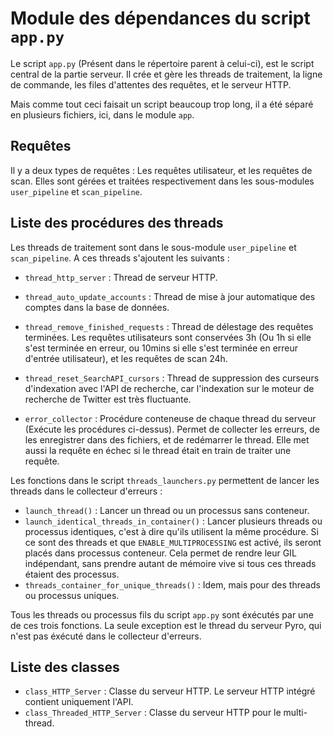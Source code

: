 # Module des dépendances du script `app.py`

Le script `app.py` (Présent dans le répertoire parent à celui-ci), est le script central de la partie serveur.
Il crée et gère les threads de traitement, la ligne de commande, les files d'attentes des requêtes, et le serveur HTTP.

Mais comme tout ceci faisait un script beaucoup trop long, il a été séparé en plusieurs fichiers, ici, dans le module `app`.


## Requêtes

Il y a deux types de requêtes : Les requêtes utilisateur, et les requêtes de scan. Elles sont gérées et traitées respectivement dans les sous-modules `user_pipeline` et `scan_pipeline`.


## Liste des procédures des threads

Les threads de traitement sont dans le sous-module `user_pipeline` et `scan_pipeline`. A ces threads s'ajoutent les suivants :

- `thread_http_server` : Thread de serveur HTTP.
- `thread_auto_update_accounts` : Thread de mise à jour automatique des comptes dans la base de données.
- `thread_remove_finished_requests` : Thread de délestage des requêtes terminées. Les requêtes utilisateurs sont conservées 3h (Ou 1h si elle s'est terminée en erreur, ou 10mins si elle s'est terminée en erreur d'entrée utilisateur), et les requêtes de scan 24h.
- `thread_reset_SearchAPI_cursors` : Thread de suppression des curseurs d'indexation avec l'API de recherche, car l'indexation sur le moteur de recherche de Twitter est très fluctuante.

- `error_collector` : Procédure conteneuse de chaque thread du serveur (Exécute les procédures ci-dessus). Permet de collecter les erreurs, de les enregistrer dans des fichiers, et de redémarrer le thread. Elle met aussi la requête en échec si le thread était en train de traiter une requête.


Les fonctions dans le script `threads_launchers.py` permettent de lancer les threads dans le collecteur d'erreurs :

- `launch_thread()` : Lancer un thread ou un processus sans conteneur.
- `launch_identical_threads_in_container()` : Lancer plusieurs threads ou processus identiques, c'est à dire qu'ils utilisent la même procédure. Si ce sont des threads et que `ENABLE_MULTIPROCESSING` est activé, ils seront placés dans processus conteneur. Cela permet de rendre leur GIL indépendant, sans prendre autant de mémoire vive si tous ces threads étaient des processus.
- `threads_container_for_unique_threads()` : Idem, mais pour des threads ou processus uniques.

Tous les threads ou processus fils du script `app.py` sont éxécutés par une de ces trois fonctions. La seule exception est le thread du serveur Pyro, qui n'est pas éxécuté dans le collecteur d'erreurs.


## Liste des classes

- `class_HTTP_Server` : Classe du serveur HTTP. Le serveur HTTP intégré contient uniquement l'API.
- `class_Threaded_HTTP_Server` : Classe du serveur HTTP pour le multi-thread.
